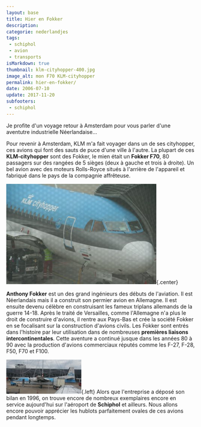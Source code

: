 ```yaml
---
layout: base
title: Hier en Fokker
description: 
categorie: nederlandjes
tags: 
 - schiphol
 - avion
 - transports
isMarkdown: true
thumbnail: klm-cityhopper-400.jpg
image_alt: mon F70 KLM-cityhopper
permalink: hier-en-fokker/
date: 2006-07-10
update: 2017-11-20
subfooters:
 - schiphol
---
```




Je profite d'un voyage retour à Amsterdam pour vous parler d'une aventutre industrielle Néerlandaise...

Pour revenir à Amsterdam, KLM m'a fait voyager dans un de ses cityhopper, ces avions qui font des sauts de puce d'une ville à l'autre. La plupart de ces **KLM-cityhopper** sont des Fokker, le mien était un **Fokker F70**, 80 passagers sur des rangées de 5 sièges (deux à gauche et trois à droite). Un bel avion avec des moteurs Rolls-Royce situés à l'arrière de l'appareil et fabriqué dans le pays de la compagnie affrêteuse.

![mon F70 KLM-cityhopper](klm-cityhopper-400.jpg){.center}

**Anthony Fokker** est un des grand ingénieurs des débuts de l'aviation. Il est Néerlandais mais il a construit son permier avion en Allemagne. Il est ensuite devenu célèbre en construisant les fameux triplans allemands de la guerre 14-18. Après le traité de Versailles, comme l'Allemagne n'a plus le droit de construire d'avions, il rentre aux Pays-Bas et crée la société Fokker en se focalisant sur la construction d'avions civils. Les Fokker sont entrés dans l'histoire par leur utilisation dans de nombreuses **premières liaisons intercontinentales**. Cette aventure a continué jusque dans les années 80 à 90 avec la production d'avions commerciaux réputés comme les F-27, F-28, F50, F70 et F100. 

![Fokker F50 vu depuis le hublot de mon Fokker F70](fokker-50.jpg){.left}
Alors que l'entreprise a déposé son bilan en 1996, on trouve encore de nombreux exemplaires encore en service aujourd'hui sur l'aéroport de **Schiphol** et ailleurs. Nous allons encore pouvoir apprécier les hublots parfaitement ovales de ces avions pendant longtemps.
